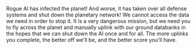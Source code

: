 Rogue AI has infected the planet! And worse, it has taken over all defense systems and shut down the planetary network! We cannot access the data we need in order to stop it. It is a very dangerous mission, but we need you to fly across the planet and manually uplink with our ground databanks in the hopes that we can shut down the AI once and for all. The more uplinks you complete, the better off we'll be, and the better score you'll have.